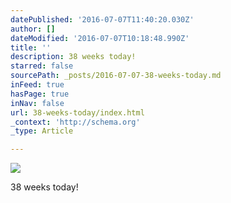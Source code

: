 ```yaml
---
datePublished: '2016-07-07T11:40:20.030Z'
author: []
dateModified: '2016-07-07T10:18:48.990Z'
title: ''
description: 38 weeks today!
starred: false
sourcePath: _posts/2016-07-07-38-weeks-today.md
inFeed: true
hasPage: true
inNav: false
url: 38-weeks-today/index.html
_context: 'http://schema.org'
_type: Article

---
```

![](https://the-grid-user-content.s3-us-west-2.amazonaws.com/8fa29820-bc1e-4672-b390-1bcd489199fc.jpg)

38 weeks today!